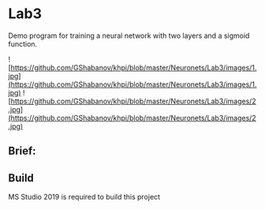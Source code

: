 # Lab3
Demo program for training a neural network with two layers and a sigmoid function.

![https://github.com/GShabanov/khpi/blob/master/Neuronets/Lab3/images/1.jpg](https://github.com/GShabanov/khpi/blob/master/Neuronets/Lab3/images/1.jpg)
![https://github.com/GShabanov/khpi/blob/master/Neuronets/Lab3/images/2.jpg](https://github.com/GShabanov/khpi/blob/master/Neuronets/Lab3/images/2.jpg)

## Brief:


## Build
MS Studio 2019 is required to build this project

